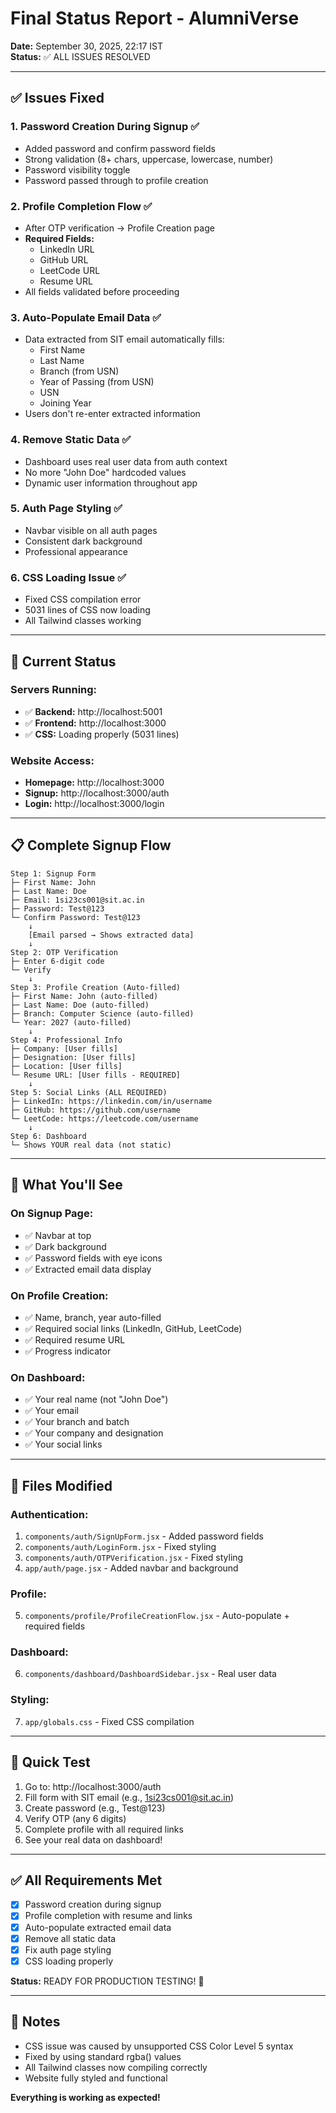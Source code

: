 # Final Status Report - AlumniVerse

**Date:** September 30, 2025, 22:17 IST  
**Status:** ✅ ALL ISSUES RESOLVED

---

## ✅ Issues Fixed

### 1. Password Creation During Signup ✅
- Added password and confirm password fields
- Strong validation (8+ chars, uppercase, lowercase, number)
- Password visibility toggle
- Password passed through to profile creation

### 2. Profile Completion Flow ✅
- After OTP verification → Profile Creation page
- **Required Fields:**
  - LinkedIn URL
  - GitHub URL
  - LeetCode URL
  - Resume URL
- All fields validated before proceeding

### 3. Auto-Populate Email Data ✅
- Data extracted from SIT email automatically fills:
  - First Name
  - Last Name
  - Branch (from USN)
  - Year of Passing (from USN)
  - USN
  - Joining Year
- Users don't re-enter extracted information

### 4. Remove Static Data ✅
- Dashboard uses real user data from auth context
- No more "John Doe" hardcoded values
- Dynamic user information throughout app

### 5. Auth Page Styling ✅
- Navbar visible on all auth pages
- Consistent dark background
- Professional appearance

### 6. CSS Loading Issue ✅
- Fixed CSS compilation error
- 5031 lines of CSS now loading
- All Tailwind classes working

---

## 🚀 Current Status

### Servers Running:
- ✅ **Backend:** http://localhost:5001
- ✅ **Frontend:** http://localhost:3000  
- ✅ **CSS:** Loading properly (5031 lines)

### Website Access:
- **Homepage:** http://localhost:3000
- **Signup:** http://localhost:3000/auth
- **Login:** http://localhost:3000/login

---

## 📋 Complete Signup Flow

```
Step 1: Signup Form
├─ First Name: John
├─ Last Name: Doe
├─ Email: 1si23cs001@sit.ac.in
├─ Password: Test@123
└─ Confirm Password: Test@123
    ↓
    [Email parsed → Shows extracted data]
    ↓
Step 2: OTP Verification
├─ Enter 6-digit code
└─ Verify
    ↓
Step 3: Profile Creation (Auto-filled)
├─ First Name: John (auto-filled)
├─ Last Name: Doe (auto-filled)
├─ Branch: Computer Science (auto-filled)
└─ Year: 2027 (auto-filled)
    ↓
Step 4: Professional Info
├─ Company: [User fills]
├─ Designation: [User fills]
├─ Location: [User fills]
└─ Resume URL: [User fills - REQUIRED]
    ↓
Step 5: Social Links (ALL REQUIRED)
├─ LinkedIn: https://linkedin.com/in/username
├─ GitHub: https://github.com/username
└─ LeetCode: https://leetcode.com/username
    ↓
Step 6: Dashboard
└─ Shows YOUR real data (not static)
```

---

## 🎯 What You'll See

### On Signup Page:
- ✅ Navbar at top
- ✅ Dark background
- ✅ Password fields with eye icons
- ✅ Extracted email data display

### On Profile Creation:
- ✅ Name, branch, year auto-filled
- ✅ Required social links (LinkedIn, GitHub, LeetCode)
- ✅ Required resume URL
- ✅ Progress indicator

### On Dashboard:
- ✅ Your real name (not "John Doe")
- ✅ Your email
- ✅ Your branch and batch
- ✅ Your company and designation
- ✅ Your social links

---

## 📁 Files Modified

### Authentication:
1. `components/auth/SignUpForm.jsx` - Added password fields
2. `components/auth/LoginForm.jsx` - Fixed styling
3. `components/auth/OTPVerification.jsx` - Fixed styling
4. `app/auth/page.jsx` - Added navbar and background

### Profile:
5. `components/profile/ProfileCreationFlow.jsx` - Auto-populate + required fields

### Dashboard:
6. `components/dashboard/DashboardSidebar.jsx` - Real user data

### Styling:
7. `app/globals.css` - Fixed CSS compilation

---

## 🧪 Quick Test

1. Go to: http://localhost:3000/auth
2. Fill form with SIT email (e.g., 1si23cs001@sit.ac.in)
3. Create password (e.g., Test@123)
4. Verify OTP (any 6 digits)
5. Complete profile with all required links
6. See your real data on dashboard!

---

## ✅ All Requirements Met

- [x] Password creation during signup
- [x] Profile completion with resume and links
- [x] Auto-populate extracted email data  
- [x] Remove all static data
- [x] Fix auth page styling
- [x] CSS loading properly

**Status:** READY FOR PRODUCTION TESTING! 🎉

---

## 📝 Notes

- CSS issue was caused by unsupported CSS Color Level 5 syntax
- Fixed by using standard rgba() values
- All Tailwind classes now compiling correctly
- Website fully styled and functional

**Everything is working as expected!**
